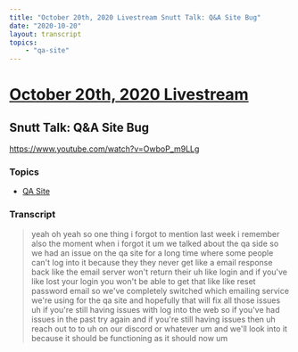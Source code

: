 ```yaml
---
title: "October 20th, 2020 Livestream Snutt Talk: Q&A Site Bug"
date: "2020-10-20"
layout: transcript
topics:
    - "qa-site"
---
```

# [October 20th, 2020 Livestream](../2020-10-20.md)
## Snutt Talk: Q&A Site Bug
https://www.youtube.com/watch?v=OwboP_m9LLg

### Topics
* [QA Site](../topics/qa-site.md)

### Transcript

> yeah oh yeah so one thing i forgot to mention last week i remember also the moment when i forgot it um we talked about the qa side so we had an issue on the qa site for a long time where some people can't log into it because they they never get like a email response back like the email server won't return their uh like login and if you've like lost your login you won't be able to get that like like reset password email so we've completely switched which emailing service we're using for the qa site and hopefully that will fix all those issues uh if you're still having issues with log into the web so if you've had issues in the past try again and if you're still having issues then uh reach out to to uh on our discord or whatever um and we'll look into it because it should be functioning as it should now um

